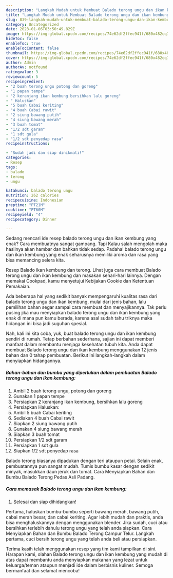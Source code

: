 ```yaml
---
description: "Langkah Mudah untuk Membuat Balado terong ungu dan ikan kembung, Enak"
title: "Langkah Mudah untuk Membuat Balado terong ungu dan ikan kembung, Enak"
slug: 839-langkah-mudah-untuk-membuat-balado-terong-ungu-dan-ikan-kembung-enak
category: Uncategorized
date: 2023-01-06T03:50:49.829Z
image: https://img-global.cpcdn.com/recipes/74e62df2ffec941f/680x482cq70/balado-terong-ungu-dan-ikan-kembung-foto-resep-utama.jpg
hideToc: false
enableToc: true
enableTocContent: false
thumbnail: https://img-global.cpcdn.com/recipes/74e62df2ffec941f/680x482cq70/balado-terong-ungu-dan-ikan-kembung-foto-resep-utama.jpg
cover: https://img-global.cpcdn.com/recipes/74e62df2ffec941f/680x482cq70/balado-terong-ungu-dan-ikan-kembung-foto-resep-utama.jpg
author: Admin
authorAv: notfound
ratingvalue: 3
reviewcount: 5
recipeingredient:
- "2 buah terong ungu potong dan goreng"
- "1 papan tempe"
- "2 keranjang ikan kembung bersihkan lalu goreng"
- " Haluskan"
- "5 buah Cabai keriting"
- "4 buah Cabai rawit"
- "2 siung bawang putih"
- "4 siung bawang merah"
- "3 buah tomat"
- "1/2 sdt garam"
- "1 sdt gula"
- "1/2 sdt penyedap rasa"
recipeinstructions:

- "Sudah jadi dan siap dinikmati!"
categories:
- Resep
tags:
- balado
- terong
- ungu

katakunci: balado terong ungu 
nutrition: 262 calories
recipecuisine: Indonesian
preptime: "PT21M"
cooktime: "PT60M"
recipeyield: "4"
recipecategory: Dinner

---
```



Sedang mencari ide resep balado terong ungu dan ikan kembung yang enak? Cara membuatnya sangat gampang. Tapi Kalau salah mengolah maka hasilnya akan hambar dan bahkan tidak sedap. Padahal balado terong ungu dan ikan kembung yang enak seharusnya memiliki aroma dan rasa yang bisa memancing selera kita.


Resep Balado ikan kembung dan terong. Lihat juga cara membuat Balado terong ungu dan ikan kembung dan masakan sehari-hari lainnya. Dengan memakai Cookpad, kamu menyetujui Kebijakan Cookie dan Ketentuan Pemakaian.

Ada beberapa hal yang sedikit banyak mempengaruhi kualitas rasa dari balado terong ungu dan ikan kembung, mulai dari jenis bahan, lalu pemilihan bahan segar sampai cara membuat dan menyajikannya. Tak perlu pusing jika mau menyiapkan balado terong ungu dan ikan kembung yang enak di mana pun kamu berada, karena asal sudah tahu triknya maka hidangan ini bisa jadi suguhan spesial.


Nah, kali ini kita coba, yuk, buat balado terong ungu dan ikan kembung sendiri di rumah. Tetap berbahan sederhana, sajian ini dapat memberi manfaat dalam membantu menjaga kesehatan tubuh kita. Anda dapat membuat Balado terong ungu dan ikan kembung menggunakan 12 jenis bahan dan 0 tahap pembuatan. Berikut ini langkah-langkah dalam menyiapkan hidangannya.

<!--inarticleads1-->

##### Bahan-bahan dan bumbu yang diperlukan dalam pembuatan Balado terong ungu dan ikan kembung:

1. Ambil 2 buah terong ungu, potong dan goreng
1. Gunakan 1 papan tempe
1. Persiapkan 2 keranjang ikan kembung, bersihkan lalu goreng
1. Persiapkan  Haluskan:
1. Ambil 5 buah Cabai keriting
1. Sediakan 4 buah Cabai rawit
1. Siapkan 2 siung bawang putih
1. Gunakan 4 siung bawang merah
1. Siapkan 3 buah tomat
1. Persiapkan 1/2 sdt garam
1. Persiapkan 1 sdt gula
1. Siapkan 1/2 sdt penyedap rasa


Balado terong biasanya dipadukan dengan teri ataupun petai. Selain enak, pembuatannya pun sangat mudah. Tumis bumbu kasar dengan sedikit minyak, masukkan daun jeruk dan tomat. Cara Menyiapkan Bahan dan Bumbu Balado Terong Pedas Asli Padang. 

<!--inarticleads2-->

##### Cara memasak Balado terong ungu dan ikan kembung:


1. Selesai dan siap dihidangkan!

Pertama, haluskan bumbu-bumbu seperti bawang merah, bawang putih, cabai merah besar, dan cabai keriting. Agar lebih mudah dan praktis, anda bisa menghaluskannya dengan menggunakan blender. Jika sudah, cuci atau bersihkan terlebih dahulu terong ungu yang telah anda siapkan. Cara Menyiapkan Bahan dan Bumbu Balado Terong Campur Telur. Langkah pertama, cuci bersih terong ungu yang telah anda beli atau persiapkan. 

Terima kasih telah menggunakan resep yang tim kami tampilkan di sini. Harapan kami, olahan Balado terong ungu dan ikan kembung yang mudah di atas dapat membantu anda menyiapkan makanan yang lezat untuk keluarga/teman ataupun menjadi ide dalam berbisnis kuliner. Semoga bermanfaat dan selamat mencoba!
